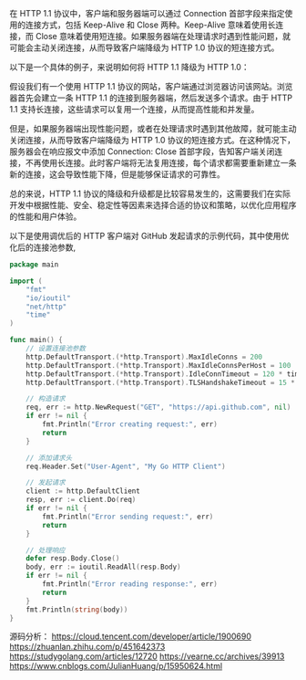 在 HTTP 1.1 协议中，客户端和服务器端可以通过 Connection 首部字段来指定使用的连接方式，包括 Keep-Alive 和 Close 两种。Keep-Alive 意味着使用长连接，而 Close 意味着使用短连接。如果服务器端在处理请求时遇到性能问题，就可能会主动关闭连接，从而导致客户端降级为 HTTP 1.0 协议的短连接方式。

以下是一个具体的例子，来说明如何将 HTTP 1.1 降级为 HTTP 1.0：

假设我们有一个使用 HTTP 1.1 协议的网站，客户端通过浏览器访问该网站。浏览器首先会建立一条 HTTP 1.1 的连接到服务器端，然后发送多个请求。由于 HTTP 1.1 支持长连接，这些请求可以复用一个连接，从而提高性能和并发量。

但是，如果服务器端出现性能问题，或者在处理请求时遇到其他故障，就可能主动关闭连接，从而导致客户端降级为 HTTP 1.0 协议的短连接方式。在这种情况下，服务器会在响应报文中添加 Connection: Close 首部字段，告知客户端关闭连接，不再使用长连接。此时客户端将无法复用连接，每个请求都需要重新建立一条新的连接，这会导致性能下降，但是能够保证请求的可靠性。

总的来说，HTTP 1.1 协议的降级和升级都是比较容易发生的，这需要我们在实际开发中根据性能、安全、稳定性等因素来选择合适的协议和策略，以优化应用程序的性能和用户体验。

以下是使用调优后的 HTTP 客户端对 GitHub 发起请求的示例代码，其中使用优化后的连接池参数,
```go
package main

import (
    "fmt"
    "io/ioutil"
    "net/http"
    "time"
)

func main() {
    // 设置连接池参数
    http.DefaultTransport.(*http.Transport).MaxIdleConns = 200
    http.DefaultTransport.(*http.Transport).MaxIdleConnsPerHost = 100
    http.DefaultTransport.(*http.Transport).IdleConnTimeout = 120 * time.Second
    http.DefaultTransport.(*http.Transport).TLSHandshakeTimeout = 15 * time.Second

    // 构造请求
    req, err := http.NewRequest("GET", "https://api.github.com", nil)
    if err != nil {
        fmt.Println("Error creating request:", err)
        return
    }

    // 添加请求头
    req.Header.Set("User-Agent", "My Go HTTP Client")

    // 发起请求
    client := http.DefaultClient
    resp, err := client.Do(req)
    if err != nil {
        fmt.Println("Error sending request:", err)
        return
    }

    // 处理响应
    defer resp.Body.Close()
    body, err := ioutil.ReadAll(resp.Body)
    if err != nil {
        fmt.Println("Error reading response:", err)
        return
    }
    fmt.Println(string(body))
}
```

源码分析：
https://cloud.tencent.com/developer/article/1900690
https://zhuanlan.zhihu.com/p/451642373
https://studygolang.com/articles/12720
https://vearne.cc/archives/39913
https://www.cnblogs.com/JulianHuang/p/15950624.html